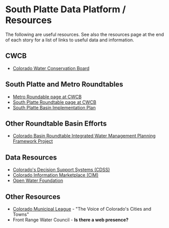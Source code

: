 # South Platte Data Platform / Resources #

The following are useful resources.
See also the resources page at the end of each story for a list of links to useful data and information.

## CWCB ##

* [Colorado Water Conservation Board](http://cwcb.state.co.us)

## South Platte and Metro Roundtables ##

* [Metro Roundable page at CWCB](http://cwcb.state.co.us/water-management/basin-roundtables/Pages/MetroRoundtable.aspx)
* [South Platte Roundtable page at CWCB](http://cwcb.state.co.us/water-management/basin-roundtables/Pages/SouthPlatteBasinRoundtable.aspx)
* [South Platte Basin Implementation Plan](http://southplattebasin.com/)

## Other Roundtable Basin Efforts ##

* [Colorado Basin Roundtable Integrated Water Management Planning Framework Project](http://www.coloradomesa.edu/water-center/colorado-basin-roundtable-integrated-water-management-planning-framework-project.html)

## Data Resources ##

* [Colorado's Decision Support Systems (CDSS)](http://cdss.state.co.us/)
* [Colorado Information Marketplace (CIM)](https://data.colorado.gov/)
* [Open Water Foundation](http://data.openwaterfoundation.org/)

## Other Resources ##

* [Colorado Municipal League](https://www.cml.org/) - "The Voice of Colorado's Cities and Towns"
* Front Range Water Council - **Is there a web presence?**
